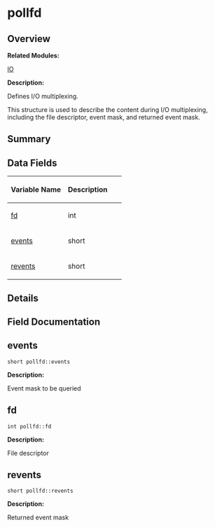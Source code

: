 # pollfd<a name="ZH-CN_TOPIC_0000001055678140"></a>

## **Overview**<a name="section1068338001093538"></a>

**Related Modules:**

[IO](zh-cn_topic_0000001054799545.md)

**Description:**

Defines I/O multiplexing. 

This structure is used to describe the content during I/O multiplexing, including the file descriptor, event mask, and returned event mask. 

## **Summary**<a name="section370009542093538"></a>

## Data Fields<a name="pub-attribs"></a>

<a name="table1071595730093538"></a>
<table><thead align="left"><tr id="row1215897561093538"><th class="cellrowborder" valign="top" width="50%" id="mcps1.1.3.1.1"><p id="p873790722093538"><a name="p873790722093538"></a><a name="p873790722093538"></a>Variable Name</p>
</th>
<th class="cellrowborder" valign="top" width="50%" id="mcps1.1.3.1.2"><p id="p314903502093538"><a name="p314903502093538"></a><a name="p314903502093538"></a>Description</p>
</th>
</tr>
</thead>
<tbody><tr id="row1003810035093538"><td class="cellrowborder" valign="top" width="50%" headers="mcps1.1.3.1.1 "><p id="p1347236539093538"><a name="p1347236539093538"></a><a name="p1347236539093538"></a><a href="pollfd.md#a57e1c316fb063e468d680b6246147861">fd</a></p>
</td>
<td class="cellrowborder" valign="top" width="50%" headers="mcps1.1.3.1.2 "><p id="p1487561159093538"><a name="p1487561159093538"></a><a name="p1487561159093538"></a>int&nbsp;</p>
</td>
</tr>
<tr id="row982464530093538"><td class="cellrowborder" valign="top" width="50%" headers="mcps1.1.3.1.1 "><p id="p179164005093538"><a name="p179164005093538"></a><a name="p179164005093538"></a><a href="pollfd.md#ac9b2f2c5b1f9a7487eb57e67cd4960ef">events</a></p>
</td>
<td class="cellrowborder" valign="top" width="50%" headers="mcps1.1.3.1.2 "><p id="p743569576093538"><a name="p743569576093538"></a><a name="p743569576093538"></a>short&nbsp;</p>
</td>
</tr>
<tr id="row140477975093538"><td class="cellrowborder" valign="top" width="50%" headers="mcps1.1.3.1.1 "><p id="p2061225483093538"><a name="p2061225483093538"></a><a name="p2061225483093538"></a><a href="pollfd.md#aafb457d11cac415faf0e1e2b825118c2">revents</a></p>
</td>
<td class="cellrowborder" valign="top" width="50%" headers="mcps1.1.3.1.2 "><p id="p1932232730093538"><a name="p1932232730093538"></a><a name="p1932232730093538"></a>short&nbsp;</p>
</td>
</tr>
</tbody>
</table>

## **Details**<a name="section1569340034093538"></a>

## **Field Documentation**<a name="section2043469424093538"></a>

## events<a name="ac9b2f2c5b1f9a7487eb57e67cd4960ef"></a>

```
short pollfd::events
```

 **Description:**

Event mask to be queried 

## fd<a name="a57e1c316fb063e468d680b6246147861"></a>

```
int pollfd::fd
```

 **Description:**

File descriptor 

## revents<a name="aafb457d11cac415faf0e1e2b825118c2"></a>

```
short pollfd::revents
```

 **Description:**

Returned event mask 

